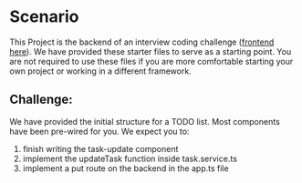# Scenario

This Project is the backend of an interview coding challenge (<a href="https://github.com/roesnera/Interview_Challenge_Frontend">frontend here</a>). We have provided these starter files to serve as a starting point. You are not required to use these files if you are more comfortable starting your own project or working in a different framework.

## Challenge:

We have provided the initial structure for a TODO list. Most components have been pre-wired for you. We expect you to:
<ol>
  <li>finish writing the task-update component</li>
  <li>implement the updateTask function inside task.service.ts</li>
  <li>implement a put route on the backend in the app.ts file</li>
</ol> 
